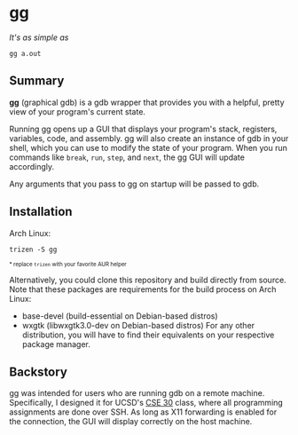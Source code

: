 # gg

*It's as simple as*

```
gg a.out
```

## Summary

**gg** (graphical gdb) is a gdb wrapper that provides you with a helpful, pretty view of your program's current state. 

Running gg opens up a GUI that displays your program's stack, registers, variables, code, and assembly.  gg will also create an instance of gdb in your shell, which you can use to modify the state of your program. When you run commands like `break`, `run`, `step`, and `next`, the gg GUI will update accordingly.

Any arguments that you pass to gg on startup will be passed to gdb.

## Installation 

Arch Linux: 

```
trizen -S gg
```
<sub><sup>\* replace `trizen` with your favorite AUR helper</sup></sub>

Alternatively, you could clone this repository and build directly from source. 
Note that these packages are requirements for the build process on Arch Linux:
  * base-devel (build-essential on Debian-based distros)
  * wxgtk (libwxgtk3.0-dev on Debian-based distros)
For any other distribution, you will have to find their equivalents on your respective package
manager.

## Backstory

gg was intended for users who are running gdb on a remote machine. Specifically, I designed it for UCSD's [CSE 30](https://cse.ucsd.edu/undergraduate/courses/course-descriptions/cse-30-computer-organization-and-systems-programming) class, where all programming assignments are done over SSH. As long as X11 forwarding is enabled for the connection, the GUI will display correctly on the host machine.
